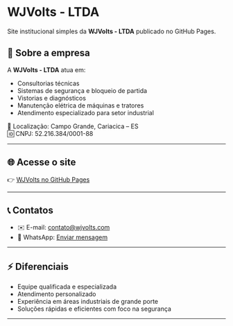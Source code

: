 # WJVolts - LTDA

Site institucional simples da **WJVolts - LTDA** publicado no GitHub Pages.

## 📌 Sobre a empresa
A **WJVolts - LTDA** atua em:
- Consultorias técnicas
- Sistemas de segurança e bloqueio de partida
- Vistorias e diagnósticos
- Manutenção elétrica de máquinas e tratores
- Atendimento especializado para setor industrial

📍 Localização: Campo Grande, Cariacica – ES  
🆔 CNPJ: 52.216.384/0001-88

---

## 🌐 Acesse o site
👉 [WJVolts no GitHub Pages](https://wjvolts.github.io/wjvolts-site/)

---

## 📞 Contatos
- ✉️ E-mail: [contato@wjvolts.com](mailto:almoxarife@wjvolts.com)
- 📱 WhatsApp: [Enviar mensagem](https://wa.me/5527997723637)

---

## ⚡ Diferenciais
- Equipe qualificada e especializada
- Atendimento personalizado
- Experiência em áreas industriais de grande porte
- Soluções rápidas e eficientes com foco na segurança

---

